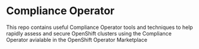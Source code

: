 # Compliance Operator

This repo contains useful Compliance Operator tools and techniques to help rapidly assess and secure OpenShift clusters using the Compliance Operator avialable in the OpenShift Operator Marketplace
